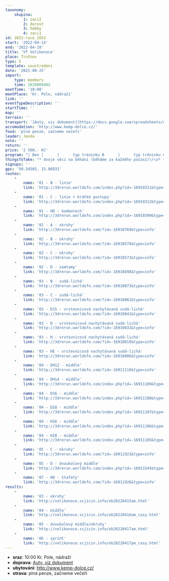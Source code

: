 ```yaml
---
taxonomy:
    skupina:
        1: zaci2
        2: dorost
        3: hobby
        4: zaci1
id: 2022-race_1653
start: '2022-04-14'
end: '2022-04-18'
title: 'VT Velikonoce'
place: Trutnov
type: S
template: soustredeni
date: '2021-08-25'
import:
    type: members
    time: 1629869402
meetTime: '10:00'
meetPlace: 'Kr. Pole, nádraží'
link: ''
eventTypeDescription: ''
startTime: ''
map: ''
terrain: ''
transport: '[Auty, viz dokument](https://docs.google.com/spreadsheets/d/13nAnJUMskLVqCIEIaDftTleUtRbcFuc8Phf_JeQNO-E/edit#gid=1618723838)'
accomodation: 'http://www.kemp-dolce.cz/'
food: 'plná penze, začneme večeří'
leader: Jenda
note: ''
return: ''
price: '2 500,- Kč'
program: "| Den |      |      typ tréninku B      |      typ tréninku C      |      typ tréninku D+      |      mapa      |      rychlost      |      parkování      |\r\n|-----|------|:------------------------:|--------------------------|--------------------------|-----------------|----------------|-----------|\r\n| čt  | dopo | - | - | - | - | - | - |\r\n|     | odpo | linie | linie + KP | kombotech | Kuprovka | volně | https://mapy.cz/s/cotenaharo |\r\n| pá  | dopo | okruhy | okruhy                   | semtamy                  | Svatá Kateřina  | rychle         | https://mapy.cz/s/luserelanu |\r\n|     | odpo | sudá-lichá | sudá-lichá               | sudá-lichá               | Švédský vrch    | volně          | https://mapy.cz/s/lanubegaha |\r\n| so  | dopo | COB | COB                      | COB                      | Čížkovy kameny  | rychle         | https://mapy.cz/s/kaloruzafe |\r\n|     | odpo | volno | volno                    | kompenzace               | -               | -              |           |\r\n| ne  | dopo | okruhy | dvoukolový middle        | dvoukolový middle        | Martinská skála | rychle         | https://mapy.cz/s/godazojoja |\r\n|     | odpo | překreslování + \"sprint\" | překreslování + \"sprint\" | překreslování + \"sprint\" | Opička          | volně + rychle | https://mapy.cz/s/forehadofe |\r\n| po  | dopo | štafety | štafety                  | štafety                  | Liščí hora      | rychle         | https://mapy.cz/s/doropokopa |\r\n|     | odpo | - | -                        | -                        | -               | -              |           |"
thingsToTake: "* dvoje věci na běhání (běháme za každého počasí)\r\n* **čip** a **buzolu**"
signups: ''
gps: '50.54565, 15.86931'
routes:
    -
        name: '01 - B - linie'
        link: 'http://3drerun.worldofo.com/index.php?id=-16910311&type=info'
    -
        name: '01 - C - linie + krátké postupy'
        link: 'http://3drerun.worldofo.com/index.php?id=-16910312&type=info'
    -
        name: '01 - HD - kombotech'
        link: 'http://3drerun.worldofo.com/index.php?id=-16910309&type=info'
    -
        name: '02 - A - okruhy'
        link: 'http://3drerun.worldofo.com/?id=-16910769&type=info'
    -
        name: '02 - B - okruhy'
        link: 'http://3drerun.worldofo.com/?id=-16910578&type=info'
    -
        name: '02 - C - okruhy'
        link: 'http://3drerun.worldofo.com/?id=-16910572&type=info'
    -
        name: '02 - D - semtamy'
        link: 'http://3drerun.worldofo.com/?id=-16910498&type=info'
    -
        name: '03 - B - sudá-lichá'
        link: 'http://3drerun.worldofo.com/?id=-16910873&type=info'
    -
        name: '03 - C - sudá-lichá'
        link: 'http://3drerun.worldofo.com/?id=-16910862&type=info'
    -
        name: '03 - D15 - vrstevnicová nachytávaná sudá-lichá'
        link: 'http://3drerun.worldofo.com/?id=-16910841&type=info'
    -
        name: '03 - D - vrstevnicová nachytávaná sudá-lichá'
        link: 'http://3drerun.worldofo.com/?id=-16910833&type=info'
    -
        name: '03 - H - vrstevnicová nachytávaná sudá-lichá'
        link: 'http://3drerun.worldofo.com/?id=-16910819&type=info'
    -
        name: '03 - HE - vrstevnicová nachytávaná sudá-lichá'
        link: 'http://3drerun.worldofo.com/?id=-16910806&type=info'
    -
        name: '04 - DH12 - middle'
        link: 'http://3drerun.worldofo.com/?id=-16911110&type=info'
    -
        name: '04 - DH14 - middle'
        link: 'http://3drerun.worldofo.com/index.php?id=-16911109&type=info'
    -
        name: '04 - D16 - middle'
        link: 'http://3drerun.worldofo.com/index.php?id=-16911108&type=info'
    -
        name: '04 - D18 - middle'
        link: 'http://3drerun.worldofo.com/index.php?id=-16911107&type=info'
    -
        name: '04 - H16 - middle'
        link: 'http://3drerun.worldofo.com/index.php?id=-16911106&type=info'
    -
        name: '04 - H18 - middle'
        link: 'http://3drerun.worldofo.com/index.php?id=-16911105&type=info'
    -
        name: '05 - C - okruhy'
        link: 'http://3drerun.worldofo.com/?id=-16911923&type=info'
    -
        name: '05 - D - dvoukolový middle'
        link: 'http://3drerun.worldofo.com/index.php?id=-16911545&type=info'
    -
        name: '07 - HD - štafety'
        link: 'http://3drerun.worldofo.com/?id=-16911926&type=info'
results:
    -
        name: '03 - okruhy'
        link: 'http://velikonoce.scjicin.info/ob20220415am.html'
    -
        name: '04 - middle'
        link: 'http://velikonoce.scjicin.info/ob20220416am_casy.html'
    -
        name: '05 - dvoukolový middle/okruhy'
        link: 'http://velikonoce.scjicin.info/ob20220417am.html'
    -
        name: '06 - sprint'
        link: 'http://velikonoce.scjicin.info/ob20220417pm_casy.html'
---
```


* **sraz**: 10:00 Kr. Pole, nádraží
* **doprava**: [Auty, viz dokument](https://docs.google.com/spreadsheets/d/13nAnJUMskLVqCIEIaDftTleUtRbcFuc8Phf_JeQNO-E/edit#gid=1618723838)
* **ubytování**: http://www.kemp-dolce.cz/
* **strava**: plná penze, začneme večeří
